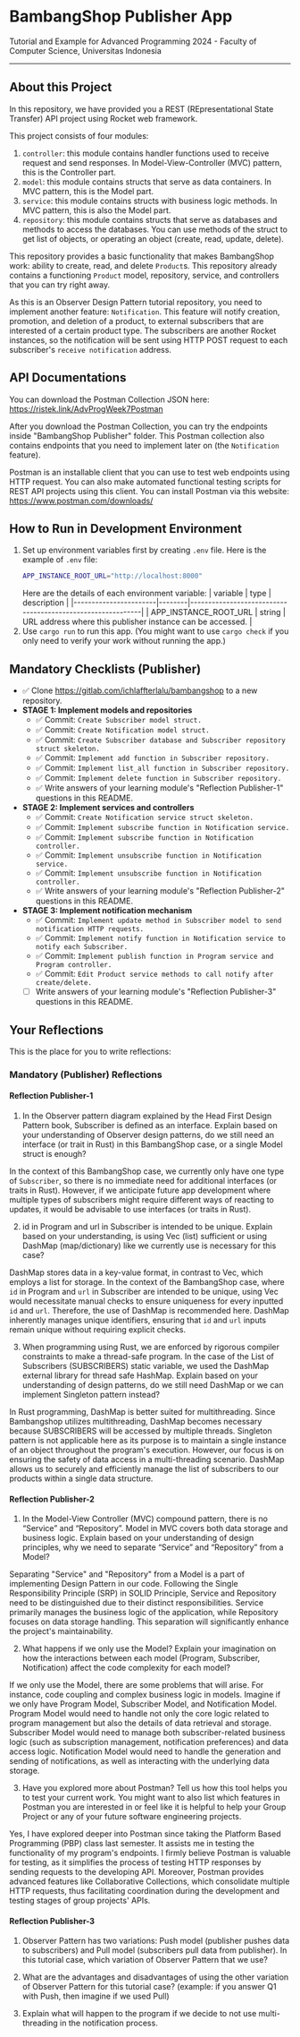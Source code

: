 # BambangShop Publisher App
Tutorial and Example for Advanced Programming 2024 - Faculty of Computer Science, Universitas Indonesia

---

## About this Project
In this repository, we have provided you a REST (REpresentational State Transfer) API project using Rocket web framework.

This project consists of four modules:
1.  `controller`: this module contains handler functions used to receive request and send responses.
    In Model-View-Controller (MVC) pattern, this is the Controller part.
2.  `model`: this module contains structs that serve as data containers.
    In MVC pattern, this is the Model part.
3.  `service`: this module contains structs with business logic methods.
    In MVC pattern, this is also the Model part.
4.  `repository`: this module contains structs that serve as databases and methods to access the databases.
    You can use methods of the struct to get list of objects, or operating an object (create, read, update, delete).

This repository provides a basic functionality that makes BambangShop work: ability to create, read, and delete `Product`s.
This repository already contains a functioning `Product` model, repository, service, and controllers that you can try right away.

As this is an Observer Design Pattern tutorial repository, you need to implement another feature: `Notification`.
This feature will notify creation, promotion, and deletion of a product, to external subscribers that are interested of a certain product type.
The subscribers are another Rocket instances, so the notification will be sent using HTTP POST request to each subscriber's `receive notification` address.

## API Documentations

You can download the Postman Collection JSON here: https://ristek.link/AdvProgWeek7Postman

After you download the Postman Collection, you can try the endpoints inside "BambangShop Publisher" folder.
This Postman collection also contains endpoints that you need to implement later on (the `Notification` feature).

Postman is an installable client that you can use to test web endpoints using HTTP request.
You can also make automated functional testing scripts for REST API projects using this client.
You can install Postman via this website: https://www.postman.com/downloads/

## How to Run in Development Environment
1.  Set up environment variables first by creating `.env` file.
    Here is the example of `.env` file:
    ```bash
    APP_INSTANCE_ROOT_URL="http://localhost:8000"
    ```
    Here are the details of each environment variable:
    | variable              | type   | description                                                |
    |-----------------------|--------|------------------------------------------------------------|
    | APP_INSTANCE_ROOT_URL | string | URL address where this publisher instance can be accessed. |
2.  Use `cargo run` to run this app.
    (You might want to use `cargo check` if you only need to verify your work without running the app.)

## Mandatory Checklists (Publisher)
-   ✅ Clone https://gitlab.com/ichlaffterlalu/bambangshop to a new repository.
-   **STAGE 1: Implement models and repositories**
    -   ✅ Commit: `Create Subscriber model struct.`
    -   ✅ Commit: `Create Notification model struct.`
    -   ✅ Commit: `Create Subscriber database and Subscriber repository struct skeleton.`
    -   ✅ Commit: `Implement add function in Subscriber repository.`
    -   ✅ Commit: `Implement list_all function in Subscriber repository.`
    -   ✅ Commit: `Implement delete function in Subscriber repository.`
    -   ✅ Write answers of your learning module's "Reflection Publisher-1" questions in this README.
-   **STAGE 2: Implement services and controllers**
    -   ✅ Commit: `Create Notification service struct skeleton.`
    -   ✅ Commit: `Implement subscribe function in Notification service.`
    -   ✅ Commit: `Implement subscribe function in Notification controller.`
    -   ✅ Commit: `Implement unsubscribe function in Notification service.`
    -   ✅ Commit: `Implement unsubscribe function in Notification controller.`
    -   ✅ Write answers of your learning module's "Reflection Publisher-2" questions in this README.
-   **STAGE 3: Implement notification mechanism**
    -   ✅ Commit: `Implement update method in Subscriber model to send notification HTTP requests.`
    -   ✅ Commit: `Implement notify function in Notification service to notify each Subscriber.`
    -   ✅ Commit: `Implement publish function in Program service and Program controller.`
    -   ✅ Commit: `Edit Product service methods to call notify after create/delete.`
    -   [ ] Write answers of your learning module's "Reflection Publisher-3" questions in this README.

## Your Reflections
This is the place for you to write reflections:

### Mandatory (Publisher) Reflections

#### Reflection Publisher-1
1. In the Observer pattern diagram explained by the Head First Design Pattern book, Subscriber is defined as an interface. Explain based on your understanding of Observer design patterns, do we still need an interface (or trait in Rust) in this BambangShop case, or a single Model struct is enough?

In the context of this BambangShop case, we currently only have one type of `Subscriber`, so there is no immediate need for additional interfaces (or traits in Rust). However, if we anticipate future app development where multiple types of subscribers might require different ways of reacting to updates, it would be advisable to use interfaces (or traits in Rust).

2. id in Program and url in Subscriber is intended to be unique. Explain based on your understanding, is using Vec (list) sufficient or using DashMap (map/dictionary) like we currently use is necessary for this case?

DashMap stores data in a key-value format, in contrast to Vec, which employs a list for storage. In the context of the BambangShop case, where `id` in Program and `url` in Subscriber are intended to be unique, using Vec would necessitate manual checks to ensure uniqueness for every inputted `id` and `url`. Therefore, the use of DashMap is recommended here. DashMap inherently manages unique identifiers, ensuring that `id` and `url` inputs remain unique without requiring explicit checks.

3. When programming using Rust, we are enforced by rigorous compiler constraints to make a thread-safe program. In the case of the List of Subscribers (SUBSCRIBERS) static variable, we used the DashMap external library for thread safe HashMap. Explain based on your understanding of design patterns, do we still need DashMap or we can implement Singleton pattern instead?

In Rust programming, DashMap is better suited for multithreading. Since Bambangshop utilizes multithreading, DashMap becomes necessary because SUBSCRIBERS will be accessed by multiple threads. Singleton pattern is not applicable here as its purpose is to maintain a single instance of an object throughout the program's execution. However, our focus is on ensuring the safety of data access in a multi-threading scenario. DashMap allows us to securely and efficiently manage the list of subscribers to our products within a single data structure.

#### Reflection Publisher-2
1. In the Model-View Controller (MVC) compound pattern, there is no “Service” and “Repository”. Model in MVC covers both data storage and business logic. Explain based on your understanding of design principles, why we need to separate “Service” and “Repository” from a Model?

Separating "Service" and "Repository" from a Model is a part of implementing Design Pattern in our code. Following the Single Responsibility Principle (SRP) in SOLID Principle, Service and Repository need to be distinguished due to their distinct responsibilities. Service primarily manages the business logic of the application, while Repository focuses on data storage handling. This separation will significantly enhance the project's maintainability.

2. What happens if we only use the Model? Explain your imagination on how the interactions between each model (Program, Subscriber, Notification) affect the code complexity for each model?

If we only use the Model, there are some problems that will arise. For instance, code coupling and complex business logic in models. Imagine if we only have Program Model, Subscriber Model, and Notification Model. Program Model would need to handle not only the core logic related to program management but also the details of data retrieval and storage. Subscriber Model would need to manage both subscriber-related business logic (such as subscription management, notification preferences) and data access logic. Notification Model would need to handle the generation and sending of notifications, as well as interacting with the underlying data storage.

3. Have you explored more about Postman? Tell us how this tool helps you to test your current work. You might want to also list which features in Postman you are interested in or feel like it is helpful to help your Group Project or any of your future software engineering projects.

Yes, I have explored deeper into Postman since taking the Platform Based Programming (PBP) class last semester. It assists me in testing the functionality of my program's endpoints. I firmly believe Postman is valuable for testing, as it simplifies the process of testing HTTP responses by sending requests to the developing API. Moreover, Postman provides advanced features like Collaborative Collections, which consolidate multiple HTTP requests, thus facilitating coordination during the development and testing stages of group projects' APIs.

#### Reflection Publisher-3
1. Observer Pattern has two variations: Push model (publisher pushes data to subscribers) and Pull model (subscribers pull data from publisher). In this tutorial case, which variation of Observer Pattern that we use?


2. What are the advantages and disadvantages of using the other variation of Observer Pattern for this tutorial case? (example: if you answer Q1 with Push, then imagine if we used Pull)


3. Explain what will happen to the program if we decide to not use multi-threading in the notification process.
